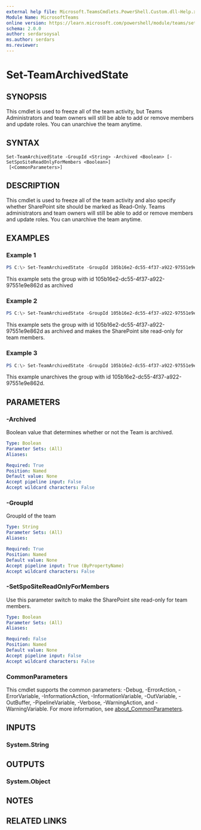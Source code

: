 ```yaml
---
external help file: Microsoft.TeamsCmdlets.PowerShell.Custom.dll-Help.xml
Module Name: MicrosoftTeams
online version: https://learn.microsoft.com/powershell/module/teams/set-teamarchivedstate
schema: 2.0.0
author: serdarsoysal
ms.author: serdars
ms.reviewer:
---
```


# Set-TeamArchivedState

## SYNOPSIS
This cmdlet is used to freeze all of the team activity, but Teams Administrators and team owners will still be able to add or remove members and update roles. You can unarchive the team anytime.

## SYNTAX

```
Set-TeamArchivedState -GroupId <String> -Archived <Boolean> [-SetSpoSiteReadOnlyForMembers <Boolean>]
 [<CommonParameters>]
```

## DESCRIPTION
This cmdlet is used to freeze all of the team activity and also specify whether SharePoint site should be marked as Read-Only.
Teams administrators and team owners will still be able to add or remove members and update roles. You can unarchive the team anytime.

## EXAMPLES

### Example 1
```powershell
PS C:\> Set-TeamArchivedState -GroupId 105b16e2-dc55-4f37-a922-97551e9e862d -Archived:$true
```

This example sets the group with id 105b16e2-dc55-4f37-a922-97551e9e862d as archived

### Example 2
```powershell
PS C:\> Set-TeamArchivedState -GroupId 105b16e2-dc55-4f37-a922-97551e9e862d -Archived:$true -SetSpoSiteReadOnlyForMembers:$true
```

This example sets the group with id 105b16e2-dc55-4f37-a922-97551e9e862d as archived and makes the SharePoint site read-only for team members.

### Example 3
```powershell
PS C:\> Set-TeamArchivedState -GroupId 105b16e2-dc55-4f37-a922-97551e9e862d -Archived:$false
```

This example unarchives the group with id 105b16e2-dc55-4f37-a922-97551e9e862d.

## PARAMETERS

### -Archived
Boolean value that determines whether or not the Team is archived.

```yaml
Type: Boolean
Parameter Sets: (All)
Aliases:

Required: True
Position: Named
Default value: None
Accept pipeline input: False
Accept wildcard characters: False
```

### -GroupId
GroupId of the team

```yaml
Type: String
Parameter Sets: (All)
Aliases:

Required: True
Position: Named
Default value: None
Accept pipeline input: True (ByPropertyName)
Accept wildcard characters: False
```

### -SetSpoSiteReadOnlyForMembers
Use this parameter switch to make the SharePoint site read-only for team members.

```yaml
Type: Boolean
Parameter Sets: (All)
Aliases:

Required: False
Position: Named
Default value: None
Accept pipeline input: False
Accept wildcard characters: False
```

### CommonParameters
This cmdlet supports the common parameters: -Debug, -ErrorAction, -ErrorVariable, -InformationAction, -InformationVariable, -OutVariable, -OutBuffer, -PipelineVariable, -Verbose, -WarningAction, and -WarningVariable. For more information, see [about_CommonParameters](http://go.microsoft.com/fwlink/?LinkID=113216).

## INPUTS

### System.String

## OUTPUTS

### System.Object

## NOTES

## RELATED LINKS
